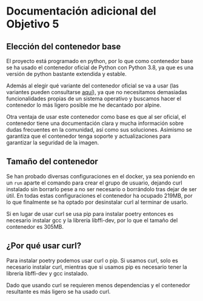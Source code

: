# Documentación adicional del Objetivo 5

## Elección del contenedor base

El proyecto está programado en python, por lo que como contenedor base se ha usado el contenedor oficial de Python con Python 3.8, ya que es una versión de python bastante extendida y estable.

Además al elegir qué variante del contenedor oficial se va a usar (las variantes pueden consultarse [aquí](https://hub.docker.com/_/python)), ya que no necesitamos demasiadas funcionalidades propias de un sistema operativo y buscamos hacer el contenedor lo más ligero posible me he decantado por alpine. 

Otra ventaja de usar este contenedor como base es que al ser oficial, el contenedor tiene una documentación clara y mucha información sobre dudas frecuentes en la comunidad, así como sus soluciones. Asimismo se garantiza que el contenedor tenga soporte y actualizaciones para garantizar la seguridad de la imagen.

## Tamaño del contenedor

Se han probado diversas configuraciones en el docker, ya sea poniendo en un `run` aparte el comando para crear el grupo de usuario, dejando curl instalado sin borrarlo pese a no ser necesario o borrándolo tras dejar de ser útil. En todas estas configuraciones el contenedor ha ocupado 219MB, por lo que finalmente se ha optado por desinstalar curl al terminar de usarlo.

Si en lugar de usar curl se usa pip para instalar poetry entonces es necesario instalar gcc y la librería libffi-dev, por lo que el tamaño del contenedor es 305MB.

## ¿Por qué usar curl?

Para instalar poetry podemos usar curl o pip. Si usamos curl, solo es necesario instalar curl, mientras que si usamos pip es necesario tener la libreria libffi-dev y gcc instalado.

Dado que usando curl se requieren menos dependencias y el contenedor resultante es más ligero se ha usado curl.